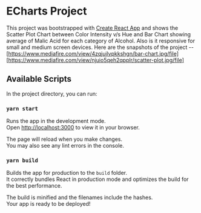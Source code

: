 # ECharts Project

This project was bootstrapped with [Create React App](https://github.com/facebook/create-react-app) and shows the Scatter Plot Chart between Color Intensity v/s Hue and Bar Chart showing average of Malic Acid for each category of Alcohol. Also is it responsive for small and medium screen devices. Here are the snapshots of the project --
[https://www.mediafire.com/view/4zqjujlvpkkshgn/bar-chart.jpg/file]
[https://www.mediafire.com/view/njuio5qeh2qpplr/scatter-plot.jpg/file]

## Available Scripts

In the project directory, you can run:

### `yarn start`

Runs the app in the development mode.\
Open [http://localhost:3000](http://localhost:3000) to view it in your browser.

The page will reload when you make changes.\
You may also see any lint errors in the console.

### `yarn build`

Builds the app for production to the `build` folder.\
It correctly bundles React in production mode and optimizes the build for the best performance.

The build is minified and the filenames include the hashes.\
Your app is ready to be deployed!
